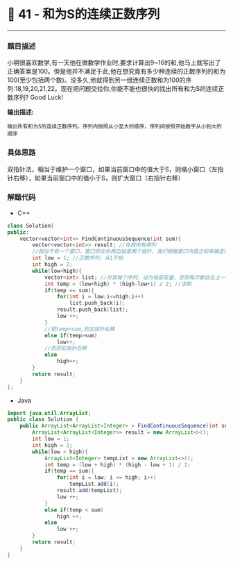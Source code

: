 # 🌺 41 - 和为S的连续正数序列

---



### 题目描述

小明很喜欢数学,有一天他在做数学作业时,要求计算出9~16的和,他马上就写出了正确答案是100。但是他并不满足于此,他在想究竟有多少种连续的正数序列的和为100(至少包括两个数)。没多久,他就得到另一组连续正数和为100的序列:18,19,20,21,22。现在把问题交给你,你能不能也很快的找出所有和为S的连续正数序列? Good Luck!

**输出描述:**

```
输出所有和为S的连续正数序列。序列内按照从小至大的顺序，序列间按照开始数字从小到大的顺序
```

### 具体思路

双指针法，相当于维护一个窗口，如果当前窗口中的值大于S，则缩小窗口（左指针右移），如果当前窗口中的值小于S，则扩大窗口（右指针右移）

### 解题代码

- C++

```cpp
class Solution{
public:
    vector<vector<int>> FindContinuousSequence(int sum){
        vector<vector<int>> result; //存放所有序列
        //相当于有一个窗口，窗口的左右两边就是两个指针，我们根据窗口内值之和来确定窗口的位置和宽度
        int low = 1; //正数序列，从1开始
        int high = 2;
        while(low<high){
            vector<int> list; //存放每个序列，设为局部变量，否则每次都会在上一个序列后加数据
            int temp = (low+high) * (high-low+1) / 2; //求和
            if(temp == sum){
                for(int i = low;i<=high;i++)
                    list.push_back(i); 
                result.push_back(list);
                low ++;
            }
            //若temp>sum,则左指针右移
            else if(temp>sum)
                low++;
            //否则右指针右移
            else
                high++;
        }
        return result;
    }
};
```

- Java

```java
import java.util.ArrayList;
public class Solution {
    public ArrayList<ArrayList<Integer> > FindContinuousSequence(int sum) {
        ArrayList<ArrayList<Integer>> result = new ArrayList<>(); 
        int low = 1; 
        int high = 2; 
        while(low < high){
            ArrayList<Integer> tempList = new ArrayList<>(); 
            int temp = (low + high) * (high - low + 1) / 2;
            if(temp == sum){
                for(int i = low; i <= high; i++)
                    tempList.add(i);
                result.add(tempList);
                low ++;
            }
            else if(temp < sum)
                high ++;
            else
                low ++;
        }
        return result;
    }
}
```

